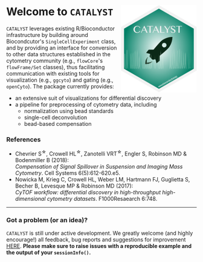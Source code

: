 # Welcome to `CATALYST` <img src="inst/extdata/sticker.png" width="200" align="right" />

`CATALYST` leverages existing R/Bioconductor infrastructure by building around Biocondcutor's `SingleCellExperiment` class, and by providing an interface for conversion to other data structures established in the cytometry community (e.g., `flowCore`'s `flowFrame/Set` classes), thus facilitating communication with existing tools for visualization (e.g., `ggcyto`) and gating (e.g., `openCyto`).  The package currently provides:

- an extensive suit of visualizations for differential discovery
- a pipeline for preprocessing of cytometry data, including
  - normalization using bead standards
  - single-cell deconvolution
  - bead-based compensation
  
### References

- Chevrier S<sup>&#9734;</sup>, Crowell HL<sup>&#9734;</sup>, Zanotelli VRT<sup>&#9734;</sup>, Engler S, Robinson MD & Bodenmiller B (2018):  
*Compensation of Signal Spillover in Suspension and Imaging Mass Cytometry*. Cell Systems 6(5):612-620.e5. 
- Nowicka M, Krieg C, Crowell HL, Weber LM, Hartmann FJ, Guglietta S, Becher B, Levesque MP & Robinson MD (2017):  
*CyTOF workflow: differential discovery in high-throughput high-dimensional cytometry datasets*. F1000Resaearch 6:748. 

---

### Got a problem (or an idea)?

`CATALYST` is still under active development. We greatly welcome (and highly encourage!) all feedback, bug reports and suggestions for improvement [HERE](https://github.com/HelenaLC/CATALYST/issues). **Please make sure to raise issues with a reproducible example and the output of your `sessionInfo()`.**